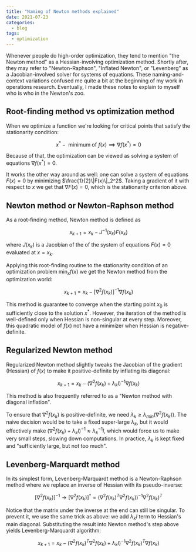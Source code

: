 ```yaml
---
title: "Naming of Newton methods explained"
date: 2021-07-23
categories:
  - blog
tags:
  - optimization
---
```


Whenever people do high-order optimization, they tend to mention "the Newton method" as a Hessian-involving optimization method. Shortly after, they may refer to "Newton-Raphson", "Inflated Newton", or "Levenberg" as a Jacobian-involved solver for systems of equations. These naming-and-context variations confused me quite a bit at the beginning of my work in operations research. Eventually, I made these notes to explain to myself who is who in the Newton's zoo. 

## Root-finding method vs optimization method
When we optimize a function we're looking for critical points that satisfy the stationarity condition:

$$x^* - \text{ minimum of } f(x) \implies \nabla f(x^*) = 0$$

Because of that, the optimization can be viewed as solving a system of equations $\nabla f(x^*) = 0$. 

It works the other way around as well: one can solve a system of equations $F(x) = 0$ by minimizing $\frac{1}{2}\|F(x)\|_2^2$. Taking a gradient of it with respect to $x$ we get that $\nabla F(x) = 0$, which is the stationarity criterion above.

## Newton method or Newton-Raphson method
As a root-finding method, Newton method is defined as 

$$x_{k+1} = x_k - J^{-1}(x_k)F(x_k)$$

 where $J(x_k)$ is a Jacobian of the of the system of equations $F(x) = 0$ evaluated at $x = x_k$. 
 
 Applying this root-finding routine to the stationarity condition of an optimization problem $\min_x f(x)$  we get the Newton method from the optimization world:

$$x_{k+1} = x_k - \left[\nabla^2 f(x_k)\right]^{-1}\nabla f(x_k)$$ 

This method is guarantee to converge when the starting point $x_0$ is sufficiently close to the solution $x^*$. However, the iteration of the method is well-defined only when Hessian is non-singular at every step. Moreover, this quadratic model of $f(x)$ not have a minimizer when  Hessian is negative-definite.

## Regularized Newton method
Regularized Newton method slightly tweaks the Jacobian of the gradient (Hessian) of $f(x)$ to make it positive-definite by inflating its diagonal: 

$$x_{k+1} = x_k - (\nabla^2 f(x_k) + \lambda_k I)^{-1}\nabla f(x_k)$$

This method is also frequently referred to as a \"Newton method with diagonal inflation\".

 To ensure that $\nabla^2 f(x_k)$ is positive-definite, we need $\lambda_k \geq \lambda_{min}(\nabla^2 f(x_k))$. The naive decision would be to take a fixed super-large $\lambda_k$, but it would effectively make $(\nabla^2 f(x_k) + \lambda_k I)^{-1} \approx \lambda_k^{-1}I$, which would force us to make very small steps, slowing down computations. In practice, $\lambda_k$ is kept fixed and \"sufficiently large, but not too much\".

## Levenberg-Marquardt method

 In its simplest form, Levenberg-Marquardt method is a Newton-Raphson method where we replace an inverse of Hessian with its pseudo-inverse:

 $$\left[\nabla^2 f(x_k)\right]^{-1} \to \left[\nabla^2 f(x_k)\right]^{\dagger} = (\nabla^2 f(x_k)^T\nabla^2 f(x_k))^{-1}\nabla^2 f(x_k)^T$$
 
Notice that the matrix under the inverse at the end can still be singular. To prevent it, we use the same trick as above: we add $\lambda_k I$ term to Hessian's main diagonal. Substituting the result into Newton method's step above yields Levenberg-Marquardt algorithm:

 $$x_{k+1} = x_k - (\nabla^2 f(x_k)^T\nabla^2 f(x_k) + \lambda_k I)^{-1}\nabla^2 f(x_k)^T\nabla f(x_k)$$

